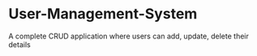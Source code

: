 # User-Management-System
A complete CRUD application where users can add, update, delete their details
